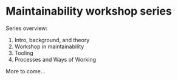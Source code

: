 Maintainability workshop series
===============================

Series overview:

1. Intro, background, and theory
1. Workshop in maintainability
1. Tooling
1. Processes and Ways of Working

More to come...
